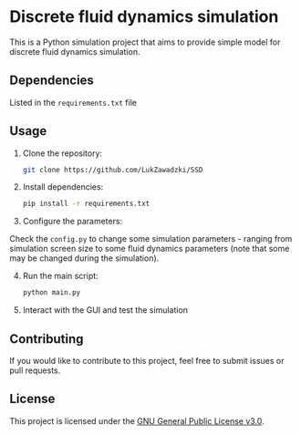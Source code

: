 # Discrete fluid dynamics simulation

This is a Python simulation project that aims to provide simple model for discrete fluid dynamics simulation.

## Dependencies

Listed in the `requirements.txt` file

## Usage

1. Clone the repository:

   ```bash
   git clone https://github.com/LukZawadzki/SSD
   ```

2. Install dependencies:

   ```bash
   pip install -r requirements.txt
   ```
3. Configure the parameters:

  Check the `config.py` to change some simulation parameters - ranging from simulation screen size to some fluid dynamics parameters (note that some may be changed during the simulation).

4. Run the main script:

   ```bash
   python main.py
   ```

5. Interact with the GUI and test the simulation

## Contributing

If you would like to contribute to this project, feel free to submit issues or pull requests.

## License

This project is licensed under the [GNU General Public License v3.0](LICENSE).
